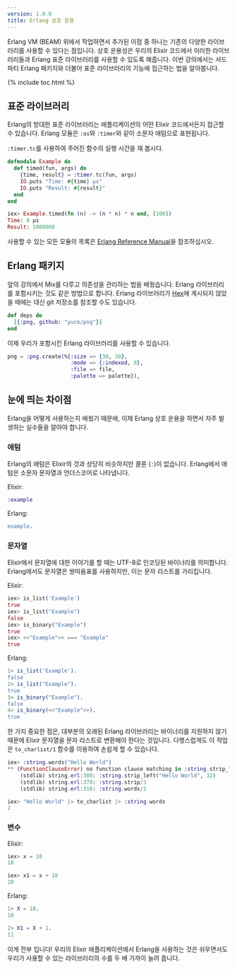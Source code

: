 ```yaml
---
version: 1.0.0
title: Erlang 상호 운용
---
```


Erlang VM (BEAM) 위에서 작업하면서 추가된 이점 중 하나는 기존의 다양한 라이브러리를 사용할 수 있다는 점입니다. 상호 운용성은 우리의 Elixir 코드에서 이러한 라이브러리들과 Erlang 표준 라이브러리를 사용할 수 있도록 해줍니다. 이번 강의에서는 서드파티 Erlang 패키지와 더불어 표준 라이브러리의 기능에 접근하는 법을 알아봅니다.

{% include toc.html %}

## 표준 라이브러리

Erlang의 방대한 표준 라이브러리는 애플리케이션의 어떤 Elixir 코드에서든지 접근할 수 있습니다. Erlang 모듈은 `:os`와 `:timer`와 같이 소문자 애텀으로 표현됩니다.

`:timer.tc`를 사용하여 주어진 함수의 실행 시간을 재 봅시다.

```elixir
defmodule Example do
  def timed(fun, args) do
    {time, result} = :timer.tc(fun, args)
    IO.puts "Time: #{time} μs"
    IO.puts "Result: #{result}"
  end
end

iex> Example.timed(fn (n) -> (n * n) * n end, [100])
Time: 8 μs
Result: 1000000
```

사용할 수 있는 모든 모듈의 목록은 [Erlang Reference Manual](http://erlang.org/doc/apps/stdlib/)을 참조하십시오.

## Erlang 패키지

앞의 강의에서 Mix를 다루고 의존성을 관리하는 법을 배웠습니다. Erlang 라이브러리를 포함시키는 것도 같은 방법으로 합니다. Erlang 라이브러리가 [Hex](https://hex.pm)에 게시되지 않았을 때에는 대신 git 저장소를 참조할 수도 있습니다.

```elixir
def deps do
  [{:png, github: "yuce/png"}]
end
```

이제 우리가 포함시킨 Erlang 라이브러리를 사용할 수 있습니다.

```elixir
png = :png.create(%{:size => {30, 30},
                    :mode => {:indexed, 8},
                    :file => file,
                    :palette => palette}),
```

## 눈에 띄는 차이점

Erlang을 어떻게 사용하는지 배웠기 때문에, 이제 Erlang 상호 운용을 하면서 자주 발생하는 실수들을 알아야 합니다.

### 애텀

Erlang의 애텀은 Elixir의 것과 상당히 비슷하지만 콜론 (`:`)이 없습니다. Erlang에서 애텀은 소문자 문자열과 언더스코어로 나타냅니다.

Elixir:

```elixir
:example
```

Erlang:

```erlang
example.
```

### 문자열

Elixir에서 문자열에 대한 이야기를 할 때는 UTF-8로 인코딩된 바이너리를 의미합니다. Erlang에서도 문자열은 쌍따옴표를 사용하지만, 이는 문자 리스트를 가리킵니다.

Elixir:

```elixir
iex> is_list('Example')
true
iex> is_list("Example")
false
iex> is_binary("Example")
true
iex> <<"Example">> === "Example"
true
```

Erlang:

```erlang
1> is_list('Example').
false
2> is_list("Example").
true
3> is_binary("Example").
false
4> is_binary(<<"Example">>).
true
```

한 가지 중요한 점은, 대부분의 오래된 Erlang 라이브러리는 바이너리를 지원하지 않기 때문에 Elixir 문자열을 문자 리스트로 변환해야 한다는 것입니다. 다행스럽게도 이 작업은 `to_charlist/1` 함수를 이용하여 손쉽게 할 수 있습니다.

```elixir
iex> :string.words("Hello World")
** (FunctionClauseError) no function clause matching in :string.strip_left/2
    (stdlib) string.erl:380: :string.strip_left("Hello World", 32)
    (stdlib) string.erl:378: :string.strip/3
    (stdlib) string.erl:316: :string.words/2

iex> "Hello World" |> to_charlist |> :string.words
2
```

### 변수

Elixir:

```elixir
iex> x = 10
10

iex> x1 = x + 10
20
```

Erlang:

```erlang
1> X = 10.
10

2> X1 = X + 1.
11
```

이게 전부 입니다! 우리의 Elixir 애플리케이션에서 Erlang을 사용하는 것은 쉬우면서도 우리가 사용할 수 있는 라이브러리의 수를 두 배 가까이 늘려 줍니다.
